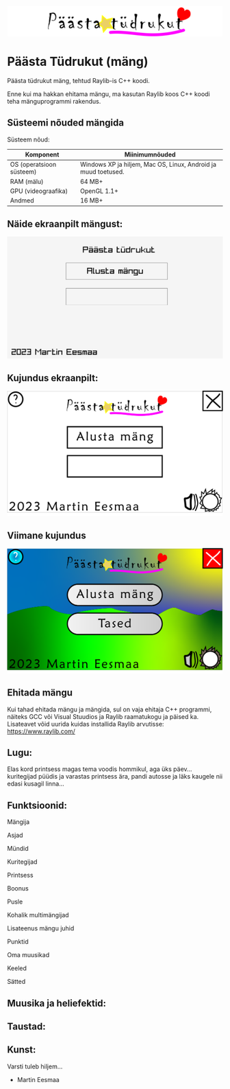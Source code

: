 ![logo.png](logo.png)

# Päästa Tüdrukut (mäng)

Päästa tüdrukut mäng, tehtud Raylib-is C++ koodi.

Enne kui ma hakkan ehitama mängu, ma kasutan Raylib koos C++ koodi teha mänguprogrammi rakendus.

## Süsteemi nõuded mängida

Süsteem nõud:

Komponent | Miinimumnõuded
--- | ---
OS (operatsioon süsteem) | Windows XP ja hiljem, Mac OS, Linux, Android ja muud toetused.
RAM (mälu) | 64 MB+
GPU (videograafika) | OpenGL 1.1+
Andmed | 16 MB+

## Näide ekraanpilt mängust:

![ekraanpilt.png](ekraanpilt.png)

## Kujundus ekraanpilt:

![kujundus.png](kujundus.png)

## Viimane kujundus

![PäästaTüdrukutMenüü_viimane.png](kujundused/PäästaTüdrukutMenüü_viimane.png)

## Ehitada mängu

Kui tahad ehitada mängu ja mängida, sul on vaja ehitaja C++ programmi, näiteks GCC või Visual Stuudios ja Raylib raamatukogu ja päised ka. Lisateavet võid uurida kuidas installida Raylib arvutisse: https://www.raylib.com/

## Lugu:

Elas kord printsess magas tema voodis hommikul, aga üks päev… kuritegijad püüdis ja varastas printsess ära, pandi autosse ja läks kaugele nii edasi kusagil linna…

## Funktsioonid:

Mängija

Asjad

Mündid

Kuritegijad

Printsess

Boonus

Pusle

Kohalik multimängijad

Lisateenus mängu juhid

Punktid

Oma muusikad

Keeled

Sätted

## Muusika ja heliefektid:

## Taustad:

## Kunst:

Varsti tuleb hiljem...

- Martin Eesmaa